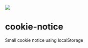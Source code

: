 ![](https://david-dm.org/pythonic1/cookie-notice/dev-status.svg)

# cookie-notice

Small cookie notice using localStorage
